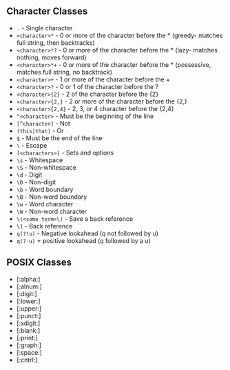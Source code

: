 ## Character Classes

* `.` - Single character
* `<character>*` - 0 or more of the character before the * (greedy- matches full string, then backtracks)
* `<character>*?` - 0 or more of the character before the * (lazy- matches nothing, moves forward)
* `<character>*+` - 0 or more of the character before the * (possessive, matches full string, no backtrack)
* `<character>+` - 1 or more of the character before the +
* `<character>?` - 0 or 1 of the character before the ?
* `<character>{2}` - 2 of the character before the {2}
* `<character>{2,}` - 2 or more of the character before the {2,}
* `<character>{2,4}` - 2, 3, or 4 character before the {2,4}
* `^<character>` - Must be the beginning of the line
* `[^character]` - Not
* `(this|that)` - Or
* `$` - Must be the end of the line
* `\` - Escape
* `[<characters>]` - Sets and options
* `\s` - Whitespace
* `\S` - Non-whitespace
* `\d` - Digit
* `\D` - Non-digit
* `\b` - Word boundary
* `\B` - Non-word boundary
* `\w` - Word character
* `\W` - Non-word character
* `\(<some term>\)` - Save a back reference
* `\1` - Back reference
* `q(?!u)` - Negative lookahead (q not followed by u)
* `q(?-u)` = positive lookahead (q followed by a u)

## POSIX Classes

* [:alpha:]
* [:alnum:]
* [:digit:]
* [:lower:]
* [:upper:]
* [:punct:]
* [:xdigit:]
* [:blank:]
* [:print:]
* [:graph:]
* [:space:]
* [:cntrl:]
